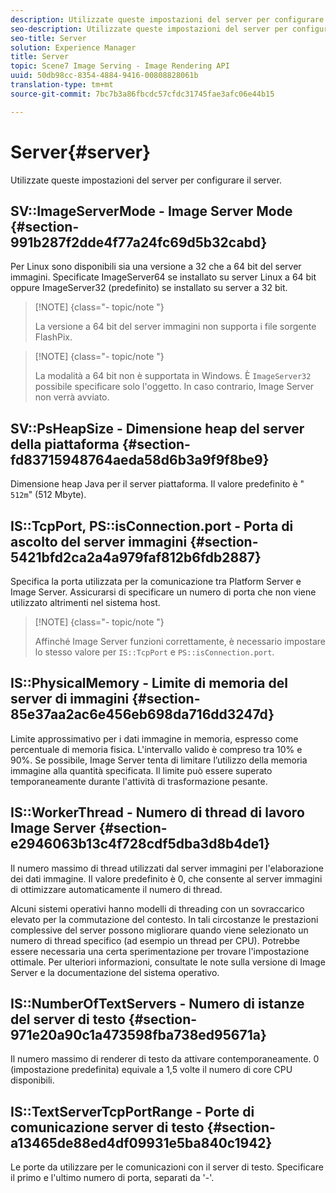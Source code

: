 ```yaml
---
description: Utilizzate queste impostazioni del server per configurare il server.
seo-description: Utilizzate queste impostazioni del server per configurare il server.
seo-title: Server
solution: Experience Manager
title: Server
topic: Scene7 Image Serving - Image Rendering API
uuid: 50db98cc-8354-4884-9416-00808828061b
translation-type: tm+mt
source-git-commit: 7bc7b3a86fbcdc57cfdc31745fae3afc06e44b15

---
```



# Server{#server}

Utilizzate queste impostazioni del server per configurare il server.

## SV::ImageServerMode - Image Server Mode {#section-991b287f2dde4f77a24fc69d5b32cabd}

Per Linux sono disponibili sia una versione a 32 che a 64 bit del server immagini. Specificate ImageServer64 se installato su server Linux a 64 bit oppure ImageServer32 (predefinito) se installato su server a 32 bit.

>[!NOTE] {class=&quot;- topic/note &quot;}
>
>La versione a 64 bit del server immagini non supporta i file sorgente FlashPix.

>[!NOTE] {class=&quot;- topic/note &quot;}
>
>La modalità a 64 bit non è supportata in Windows. È `ImageServer32` possibile specificare solo l&#39;oggetto. In caso contrario, Image Server non verrà avviato.

## SV::PsHeapSize - Dimensione heap del server della piattaforma {#section-fd83715948764aeda58d6b3a9f9f8be9}

Dimensione heap Java per il server piattaforma. Il valore predefinito è &quot; `512m`&quot; (512 Mbyte).

## IS::TcpPort, PS::isConnection.port - Porta di ascolto del server immagini {#section-5421bfd2ca2a4a979faf812b6fdb2887}

Specifica la porta utilizzata per la comunicazione tra Platform Server e Image Server. Assicurarsi di specificare un numero di porta che non viene utilizzato altrimenti nel sistema host.

>[!NOTE] {class=&quot;- topic/note &quot;}
>
>Affinché Image Server funzioni correttamente, è necessario impostare lo stesso valore per `IS::TcpPort` e `PS::isConnection.port`.

## IS::PhysicalMemory - Limite di memoria del server di immagini {#section-85e37aa2ac6e456eb698da716dd3247d}

Limite approssimativo per i dati immagine in memoria, espresso come percentuale di memoria fisica. L&#39;intervallo valido è compreso tra 10% e 90%. Se possibile, Image Server tenta di limitare l’utilizzo della memoria immagine alla quantità specificata. Il limite può essere superato temporaneamente durante l&#39;attività di trasformazione pesante.

## IS::WorkerThread - Numero di thread di lavoro Image Server {#section-e2946063b13c4f728cdf5dba3d8b4de1}

Il numero massimo di thread utilizzati dal server immagini per l&#39;elaborazione dei dati immagine. Il valore predefinito è 0, che consente al server immagini di ottimizzare automaticamente il numero di thread.

Alcuni sistemi operativi hanno modelli di threading con un sovraccarico elevato per la commutazione del contesto. In tali circostanze le prestazioni complessive del server possono migliorare quando viene selezionato un numero di thread specifico (ad esempio un thread per CPU). Potrebbe essere necessaria una certa sperimentazione per trovare l&#39;impostazione ottimale. Per ulteriori informazioni, consultate le note sulla versione di Image Server e la documentazione del sistema operativo.

## IS::NumberOfTextServers - Numero di istanze del server di testo {#section-971e20a90c1a473598fba738ed95671a}

Il numero massimo di renderer di testo da attivare contemporaneamente. 0 (impostazione predefinita) equivale a 1,5 volte il numero di core CPU disponibili.

## IS::TextServerTcpPortRange - Porte di comunicazione server di testo {#section-a13465de88ed4df09931e5ba840c1942}

Le porte da utilizzare per le comunicazioni con il server di testo. Specificare il primo e l&#39;ultimo numero di porta, separati da &#39;-&#39;.
